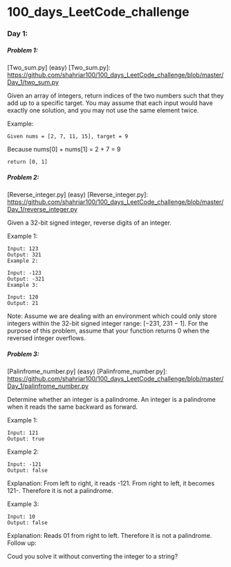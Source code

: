 # 100_days_LeetCode_challenge

### Day 1: 

##### Problem 1:

[Two_sum.py] (easy)
  [Two_sum.py]: https://github.com/shahriar100/100_days_LeetCode_challenge/blob/master/Day_1/two_sum.py

Given an array of integers, return indices of the two numbers such that they add up to a specific target.
You may assume that each input would have exactly one solution, and you may not use the same element twice.

Example:
```
Given nums = [2, 7, 11, 15], target = 9
```
Because nums[0] + nums[1] = 2 + 7 = 9

```
return [0, 1]
```





##### Problem 2:

[Reverse_integer.py] (easy)
  [Reverse_integer.py]: https://github.com/shahriar100/100_days_LeetCode_challenge/blob/master/Day_1/reverse_integer.py

Given a 32-bit signed integer, reverse digits of an integer.

Example 1:
```
Input: 123
Output: 321
Example 2:
```
```
Input: -123
Output: -321
Example 3:
```
```
Input: 120
Output: 21
```
Note:
Assume we are dealing with an environment which could only store integers within the 32-bit signed integer range: [−231,  231 − 1]. For the purpose of this problem, assume that your function returns 0 when the reversed integer overflows.






##### Problem 3:

[Palinfrome_number.py] (easy)
  [Palinfrome_number.py]: https://github.com/shahriar100/100_days_LeetCode_challenge/blob/master/Day_1/palinfrome_number.py

Determine whether an integer is a palindrome. An integer is a palindrome when it reads the same backward as forward.

Example 1:
```
Input: 121
Output: true
```
Example 2:
```
Input: -121
Output: false
```
Explanation: From left to right, it reads -121. From right to left, it becomes 121-. Therefore it is not a palindrome.

Example 3:
```
Input: 10
Output: false
```
Explanation: Reads 01 from right to left. Therefore it is not a palindrome.
Follow up:

Coud you solve it without converting the integer to a string?


